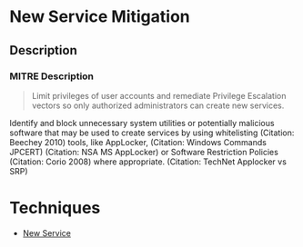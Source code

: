 
# New Service Mitigation

## Description

### MITRE Description

> Limit privileges of user accounts and remediate Privilege Escalation vectors so only  authorized administrators can create new services.

Identify and block unnecessary system utilities or potentially malicious software that may be used to create services by using whitelisting (Citation: Beechey 2010) tools, like AppLocker, (Citation: Windows Commands JPCERT) (Citation: NSA MS AppLocker) or Software Restriction Policies (Citation: Corio 2008) where appropriate. (Citation: TechNet Applocker vs SRP)


# Techniques


* [New Service](../techniques/New-Service.md)


